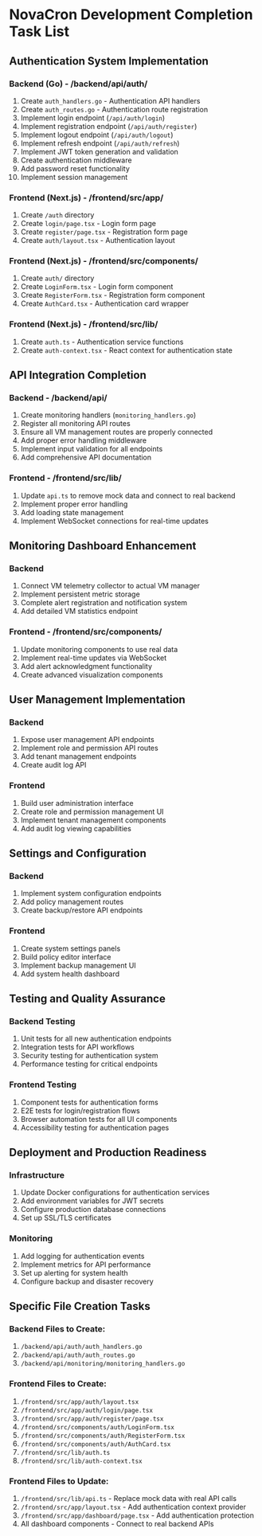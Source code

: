 # NovaCron Development Completion Task List

## Authentication System Implementation

### Backend (Go) - /backend/api/auth/
1. Create `auth_handlers.go` - Authentication API handlers
2. Create `auth_routes.go` - Authentication route registration
3. Implement login endpoint (`/api/auth/login`)
4. Implement registration endpoint (`/api/auth/register`)
5. Implement logout endpoint (`/api/auth/logout`)
6. Implement refresh endpoint (`/api/auth/refresh`)
7. Implement JWT token generation and validation
8. Create authentication middleware
9. Add password reset functionality
10. Implement session management

### Frontend (Next.js) - /frontend/src/app/
1. Create `/auth` directory
2. Create `login/page.tsx` - Login form page
3. Create `register/page.tsx` - Registration form page
4. Create `auth/layout.tsx` - Authentication layout

### Frontend (Next.js) - /frontend/src/components/
1. Create `auth/` directory
2. Create `LoginForm.tsx` - Login form component
3. Create `RegisterForm.tsx` - Registration form component
4. Create `AuthCard.tsx` - Authentication card wrapper

### Frontend (Next.js) - /frontend/src/lib/
1. Create `auth.ts` - Authentication service functions
2. Create `auth-context.tsx` - React context for authentication state

## API Integration Completion

### Backend - /backend/api/
1. Create monitoring handlers (`monitoring_handlers.go`)
2. Register all monitoring API routes
3. Ensure all VM management routes are properly connected
4. Add proper error handling middleware
5. Implement input validation for all endpoints
6. Add comprehensive API documentation

### Frontend - /frontend/src/lib/
1. Update `api.ts` to remove mock data and connect to real backend
2. Implement proper error handling
3. Add loading state management
4. Implement WebSocket connections for real-time updates

## Monitoring Dashboard Enhancement

### Backend
1. Connect VM telemetry collector to actual VM manager
2. Implement persistent metric storage
3. Complete alert registration and notification system
4. Add detailed VM statistics endpoint

### Frontend - /frontend/src/components/
1. Update monitoring components to use real data
2. Implement real-time updates via WebSocket
3. Add alert acknowledgment functionality
4. Create advanced visualization components

## User Management Implementation

### Backend
1. Expose user management API endpoints
2. Implement role and permission API routes
3. Add tenant management endpoints
4. Create audit log API

### Frontend
1. Build user administration interface
2. Create role and permission management UI
3. Implement tenant management components
4. Add audit log viewing capabilities

## Settings and Configuration

### Backend
1. Implement system configuration endpoints
2. Add policy management routes
3. Create backup/restore API endpoints

### Frontend
1. Create system settings panels
2. Build policy editor interface
3. Implement backup management UI
4. Add system health dashboard

## Testing and Quality Assurance

### Backend Testing
1. Unit tests for all new authentication endpoints
2. Integration tests for API workflows
3. Security testing for authentication system
4. Performance testing for critical endpoints

### Frontend Testing
1. Component tests for authentication forms
2. E2E tests for login/registration flows
3. Browser automation tests for all UI components
4. Accessibility testing for authentication pages

## Deployment and Production Readiness

### Infrastructure
1. Update Docker configurations for authentication services
2. Add environment variables for JWT secrets
3. Configure production database connections
4. Set up SSL/TLS certificates

### Monitoring
1. Add logging for authentication events
2. Implement metrics for API performance
3. Set up alerting for system health
4. Configure backup and disaster recovery

## Specific File Creation Tasks

### Backend Files to Create:
1. `/backend/api/auth/auth_handlers.go`
2. `/backend/api/auth/auth_routes.go`
3. `/backend/api/monitoring/monitoring_handlers.go`

### Frontend Files to Create:
1. `/frontend/src/app/auth/layout.tsx`
2. `/frontend/src/app/auth/login/page.tsx`
3. `/frontend/src/app/auth/register/page.tsx`
4. `/frontend/src/components/auth/LoginForm.tsx`
5. `/frontend/src/components/auth/RegisterForm.tsx`
6. `/frontend/src/components/auth/AuthCard.tsx`
7. `/frontend/src/lib/auth.ts`
8. `/frontend/src/lib/auth-context.tsx`

### Frontend Files to Update:
1. `/frontend/src/lib/api.ts` - Replace mock data with real API calls
2. `/frontend/src/app/layout.tsx` - Add authentication context provider
3. `/frontend/src/app/dashboard/page.tsx` - Add authentication protection
4. All dashboard components - Connect to real backend APIs